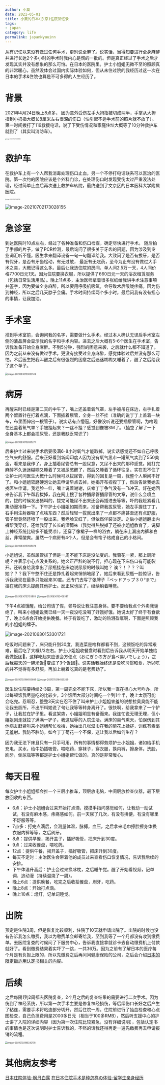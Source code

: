 ```yaml
---
author: 小莫
date: 2021-05-01
title: 小莫的日本(东京)住院回忆录
tags:
- japan
category: life
permalink: japanNyuuinn
---
```


从有记忆以来没有做过任何手术，更别说全麻了。说实话，当得知要进行全身麻醉并进行长达2个多小时的手术时我内心是慌的一批的。但是真正经过了手术之后才发现其实并没有想象的那么可怕。在日本的医院里，护士小姐姐无微不至的照顾真的非常暖心，虽然没体会过国内实际体验如何，但从未住过院的我经历过这一次在日本的手术&住院也算是不可多得的人生经历了。

<!-- more -->

# 背景

2021年4月24日晚上8点多， 因为意外受伤左手大拇指被切成两半，手掌从大拇指到小拇指大概长8厘米左右很深的伤口（怕引起不适手术前的照片就不放了）。第一时间拨打了119救援电话，说了下受伤情况和家庭住址大概等了10分钟救护车就到了（其实叫消防车）。

<img src="https://image.xiaomo.info//blog/image-20210702172658365.png" alt="image-20210702172658365" style="zoom: 25%;" />

# 救护车

在救护车上有一个人帮我消毒处理伤口止血，另一个不停打电话联系可以医治的医院。第一次约的医院应该是个外科门诊，在处理伤口时发现受伤太过严重没法处理，经过简单止血后再次送上救护车转院，最终送到了文京区的日本医科大学附属医院。

<img src="https://image.xiaomo.info//blog/image-20210702172827516.png" alt="image-20210702172827516" style="zoom: 25%;" />

![image-20210702173028155](https://image.xiaomo.info//blog/image-20210702173028155.png)



# 急诊室

到达医院时10点左右，经过了各种准备和伤口检查，确定尽快进行手术。 随后拍了手部的片子，做了PCR检测，最后询问了很多关于牙齿的问题，因为涉及到专业词汇听不懂，医生拿来翻译设备一句一句翻译给我。大致问了是否有拔牙，是否有假牙，是否有牙齿松动，有无过敏， 最近有无吃药，至今为止有没有做过大手术之类，大概记得这么多。最后让我选住院的房间，单人间2.5万一天，4人间价格7700日元1天。因为住院要换衣服，所以提供了660日元一天的浴衣租赁服务（包括日常生活用品）。晚上11点多，主治医师拿着很多张纸给我讲手术注意事项并签字，因为要做全身麻醉，所以要用呼吸机吸氧，会导致术后喉咙疼痛。因为伤到神经，所以之后几天脖子会痛。手术时间持续两个多小时，最后问我有没有担心的事情，让我加油。



# 手术室

推到手术室前，会询问我的名字，需要做什么手术。经过本人确认无误后手术室左侧的液晶屏会显示我的名字和手术内容。进去之后大概有5-6个医生在手术室，告诉我准备开始全身麻醉。不到5分钟，强烈的困意来袭，之后就什么都不知道了。因为之前从来没有做过手术，更没有接受过全身麻醉，感觉体验过后并没有那么可怕。术后医生把我叫醒之后有很强烈的困意之后迷迷糊糊又睡着了，醒了之后给我了这个单子。

<img src="https://image.xiaomo.info//blog/image-20210630153053149.png" alt="image-20210630153053149" style="zoom:50%;" />

# 病房

 再醒来时已经是第二天的中午了，嘴上还盖着氧气罩，左手被吊在床边，右手扎着两个留置针在打着点滴，下面插着尿管，全身一丝不挂（准确的说丁丁上盖着一块布，布里面伸出一根管子）。说实话有点懵逼，好像没听说还要插尿管啊，为啥现在还盖着氧气罩？手被挂起来？一丝不挂？感觉到像被SM了。（抽空了解了一下全身基本上都会插尿管，还是我缺乏常识了）

<img src="https://image.xiaomo.info//blog/image-20210630152835271.png" alt="image-20210630152835271" style="zoom:50%;" />



后来护士过来说手术后要吸满6-8小时氧气才能取掉，说实话感觉还不如自己呼吸空气来的舒服。后来正好看到新闻印度人因为没有氧气黑市一罐氧气卖到了550美金，看来是我作了。身上插着尿管总有一股尿意，又尿不出来的那种感觉。刚打完麻醉不久迷迷糊糊又睡着了又被尿憋醒了，然后又睡着了循环往复。实在忍不住了让护士问问医生大概什么时候可以拔尿管，得到的回复是一周，我整个人瞬间不好了。和小姐姐软磨硬泡让她去申请早点去掉，她揭开布捏捏丁丁，然后告诉我她去找医生申请。我老脸一红，嘴上说着谢谢，庆幸丁丁争气没有一飞冲天。好在她回来告诉我下午帮我拔掉，我在网上搜了各种插尿管插尿管的文章，说什么会喷血的，拔的时候发出猪叫的，拔完可能尿不出来还会再插进去等等，吓的我赶紧看几集动漫冷静一下。下午护士小姐姐如期而来，准备帮我拔尿管，她左手握住丁丁，右手用注射器吸了点啥东西？然后轻轻一拔就出来了一点都不痛甚至还有点舒服，管子里竟然还喷了一股出来，我老脸又红了，但依然佯装淡定。之后小姐姐翻出内裤帮我穿好，还给我穿了长长的深筒袜（我觉得热脱掉了还被小姐姐教育了，说脚上神经系统比较多不能受凉），还穿了像裙子一样的浴衣，躺在床上漏出内裤和白丝，非常酸爽。虽然一个病房有4个人，但是会有帘子格成自己的小格间。

<img src="https://image.xiaomo.info//blog/image-20210630153505874.png" alt="image-20210630153505874" style="zoom:50%;" />

小姐姐说，虽然尿管拔了但是一周不能下床是没法变的。我菊花一紧，那上厕所呢？并表示小心点没关系的。她义正严辞的说不行，担心现在下床伤口有可能裂开。还转身给我拿出了尿瓶挂在床边说尿尿的时候叫她？ 诶？！？？？叫她？？？我下午憋不住还是挣扎着起来悄悄地尿了，她后来看到尿瓶一脸惊讶，告诉我我现在最多只能起来30度。还专门去写了张牌子『ベッドアップ３０°まで』挂在我的床头提醒其他护士。反正尿也尿了，继续躺着睡觉。

<img src="https://image.xiaomo.info//blog/image-20210630153153903.png" alt="image-20210630153153903" style="zoom:50%;" />

<img src="https://image.xiaomo.info//blog/image-20210630153408397.png" alt="image-20210630153408397" style="zoom:50%;" />

下午4点被饿醒，给公司请了假，领导说让我注意身体。要不要给我点个外卖我谢绝了，叫来小姐姐说我已经一天一夜没吃没喝了好饿好饿。她说太好了终于有食欲了，晚上6点会开始提供晚餐。终于有饭吃了，激动的热泪盈眶啊，下面是照顾我的小姐姐的牌子。



![image-20210630153301721](https://image.xiaomo.info//blog/image-20210630153301721.png)



吃饭时问题来了，床只能升到30度，我连菜是啥样都看不到，这顿饭吃的异常艰难，最后吃了大概1/3左右。护士小姐姐收餐盘时看到后告诉我从明天开始单独给我做饭团🍙，这样吃起来应该会方便点（おにぎりの方が食べ易いでしょう），之后我每天的一碗米饭🍚变成了3个饭团🍙。说实话我始终还是没吃习惯和食，所以吃的并不觉得有多舒服，再加上躺着吃真的是老费劲了。

<img src="https://image.xiaomo.info//blog/image-20210702184553889.png" alt="image-20210702184553889" style="zoom:50%;" />

<img src="https://image.xiaomo.info//blog/image-20210702184525259.png" alt="image-20210702184525259" style="zoom:50%;" />



医生说住院要持续2-3周，第一周完全不能下床，所以我一直在担心大号咋办，所以每顿饭我尽量吃的比较少，3个饭团大部分时间吃一个到1个半，晚上太饿可能会吃完。忍啊忍，整整3天实在忍不住了叫来护士小姐姐害羞的说想拉臭臭能不能让我去厕所，不出所料她说了句让我等等转身离开了。很快啊，给我拿来了一个铲子，让我拉在铲子里。看这架势，小姐姐明显有备而来。我连忙说无理无理，但小姐姐刚走就拉了满满一铲子，我这屈辱的入院生活。满床的臭气熏天，怕误伤到其他病友赶紧叫来小姐姐帮忙收拾，她抽出几张湿巾在我的菊花上揉搓，训练有素毫无羞射。我防不胜防，如今丁丁菊花一个不保，这让我以后如何生存？



因为我无法下床且只有一只手可用，所有的事情都得劳烦护士小姐姐，诸如给手机充电，买水，给牛奶插吸管，喂吃药，穿袜子，穿衣服，换内裤，擦身体，洗脸，刷牙，倒尿瓶等等都是护士小姐姐帮忙做的，真的是非常暖心。



# 每天日程

每次护士小姐姐都会推一个三层小推车，顶层放电脑，中间层放检查仪器，最下层放回收的东西。

- 6点：护士小姐姐会过来开始打点滴，摸摸手指问感觉如何，让我动一动试试，有没有麻木感，疼痛感如何。前一天尿了几次，有没有排便，有没有哪里不舒服等等。
- 7点多：打完点滴后，会测量体温，脉搏，血压。之后拿来毛巾擦脸擦身体换衣服内裤等等，之后刷牙。
- 8点：提供早餐，揭开盖子，插好吸管，把床升到30度。
- 9点：过来收餐盘，喂吃药。
- 12点：提供午餐，揭开盖子，插好吸管，把床升到30度。
- 每天不定时：主治医生会带着他的成员过来查看伤口恢复情况，告诉我后续的安排。 
- 下午体温升高后：护士会过来换冰枕，之后睡午觉。醒了开始看视频，记单词，追动漫（持续温烧了一周）。
- 晚上6点：提供晚餐，吃完之后收拾餐盘，刷牙，吃药。
- 晚上8点：开始打点滴。
- 晚上10点：熄灯，记单词睡觉。



# 出院

预定是住院3周，但是恢复比较顺利，住院了10天就申请出院了。出院的时候也没有告诉我怎么缴费，我以为缴费单会邮寄给我，至到我等了一个月都没有收到缴费单。去医院复查的时候问了下服务中心，告诉我直接拿就诊卡去自动缴费机上付款就好了。看到缴费结果着实吓了一跳，一共36万。因为之前有了解日本的医疗每个月是有负担上限的，所以先缴费之后再问问健康保险的公司，之后会介绍[日本的限定额适用认定书相关的内容](https://blog.xiaomo.info/2021/japanNyuyin2/)。



# 后续

之后每隔1到2周都去医院复查，2个月之后的复查结果的需要进行二次手术。因为伤到了神经系统，所以第一次手术主要是修复神经损伤，等后续伤口长好之后产生了粘连，需要手术将粘连部分切开，然后住院一周。住院前进行了抽血检查和心点图检查，自己负担费用是2000多日元（相当于100多RMB），然后听支援中心的护士讲了入院的详细内容（因为第一次住院比较紧急，没有详细说明），包括认定书的事情也是这次说明时护士告诉我的，不然的话我还得再走一遍先缴费再去申请报销的流程。

<img src="https://image.xiaomo.info//blog/image-20210702185330178.png" alt="image-20210702185330178" style="zoom:50%;" />



# 其他病友参考

[日本住院体验-枫丹白露](https://zhuanlan.zhihu.com/p/56164017)
[在日本住院手术是种怎样の体验-留学生亲身经历](https://kknews.cc/news/9njol3b.html)